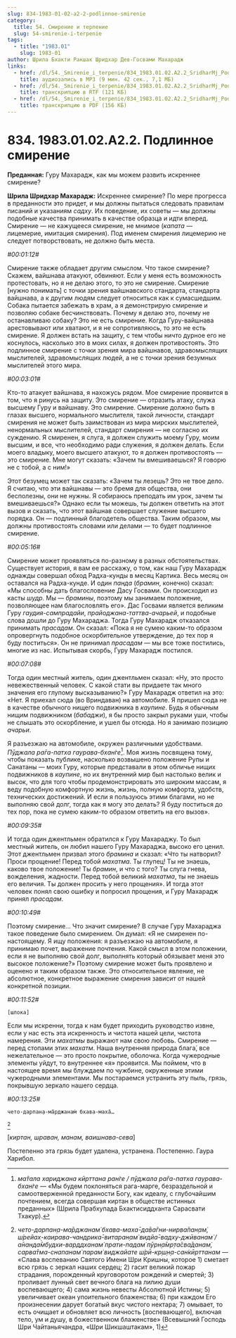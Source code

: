 ```yaml
---
slug: 834-1983-01-02-a2-2-podlinnoe-smirenie
category:
  title: 54. Смирение и терпение
  slug: 54-smirenie-i-terpenie
tags:
  - title: "1983.01"
    slug: 1983-01
author: Шрила Бхакти Ракшак Шридхар Дев-Госвами Махарадж
links:
  - href: /dl/54._Smirenie_i_terpenie/834_1983.01.02.A2.2_SridharMj_Podlinnoe_smirenie.mp3
    title: аудиозапись в MP3 (9 мин. 42 сек., 7,1 МБ)
  - href: /dl/54._Smirenie_i_terpenie/834_1983.01.02.A2.2_SridharMj_Podlinnoe_smirenie.rtf
    title: транскрипцию в RTF (121 КБ)
  - href: /dl/54._Smirenie_i_terpenie/834_1983.01.02.A2.2_SridharMj_Podlinnoe_smirenie.pdf
    title: транскрипцию в PDF (156 КБ)
---
```


# 834. 1983.01.02.A2.2. Подлинное смирение

**Преданная:** Гуру Махарадж, как мы можем развить искреннее смирение?

**Шрила Шридхар Махарадж:** Искреннее смирение? По мере прогресса в преданности это придет, и мы должны пытаться следовать правилам писаний и указаниям *садху*. Их поведение, их советы — мы должны подобные качества принимать в качестве образца и идти вперед. Смирение — не кажущееся смирение, не мнимое (*капата* — лицемерие, имитация смирения). Под именем смирения лицемерию не следует потворствовать, не должно быть места.

*#00:01:12#*

Смирение также обладает другим смыслом. Что такое смирение? Скажем, вайшнава атакуют, обвиняют. Если у меня есть возможность протестовать, но я не делаю этого, то это не смирение. Смирение [нужно понимать] с точки зрения вайшнавского стандарта, стандарта вайшнава, а к другим людям следует относиться как к сумасшедшим. Собака пытается забежать в храм, а я демонстрирую смирение и позволяю собаке бесчинствовать. Почему я делаю это, почему не останавливаю собаку? Это не есть смирение. Когда Гуру-вайшнава арестовывают или хватают, и я не сопротивляюсь, то это не есть смирение. Я должен встать на защиту, с тем чтобы ничто дурное его не коснулось, насколько это в моих силах, я должен противостоять. Это подлинное смирение с точки зрения мира вайшнавов, здравомыслящих мыслителей, здравомыслящих людей, а не с точки зрения безумных мыслителей этого мира.

*#00:03:01#*

Кто-то атакует вайшнава, я нахожусь рядом. Мое смирение проявится в том, что я ринусь на защиту. Это смирение — отразить атаку, служа высшему Гуру и вайшнаву. Это смирение. Смирение должно быть в глазах высшего, нормального мыслителя, такой личности, стандарт смирения не может быть заимствован из мира мирских мыслителей, ненормальных мыслителей, стандарт смирения — не согласно их суждению. Я смиренен, я слуга, я должен служить моему Гуру, моим высшим, и все, что необходимо ради служения, я должен делать. Если моего владыку, моего высшего атакуют, то я должен противостоять — это смирение. Мне могут сказать: «Зачем ты вмешиваешься? Я говорю не с тобой, а с ним!»

Этот безумец может так сказать: «Зачем ты лезешь? Это не твое дело. Я считаю, что эти вайшнавы — это бремя для общества, они бесполезны, они не нужны. Я собираюсь преподать им урок, зачем ты вмешиваешься?» Однако если ты можешь, ты должен ответить на этот вызов и сказать, что этот вайшнав совершает служение высшего порядка. Он — подлинный благодетель общества. Таким образом, мы должны противостоять словами или делами — то будет подлинное смирение.

*#00:05:16#*

Смирение может проявляться по-разному в разных обстоятельствах. Существует история, я вам ее расскажу, о том, как наш Гуру Махарадж однажды совершал обход Радха-кунды в месяц Картика. Весь месяц он оставался на Радха-кунде. И один *панда* (*брамин*, конечно) сказал: «Мы способны дать благословение Дасу Госвами. Он происходил из касты *шудр*. Мы — *брамины*, поэтому мы занимаем положение, позволяющее нам благословлять его». Дас Госвами является великим Гуру *гаудия-сампрадайи*, *прайоджана-таттва-ачарьей*, и подобные слова дошли до Гуру Махараджа. Тогда Гуру Махарадж отказался принимать *прасадам*. Он сказал: «Пока я не сумею каким-то образом опровергнуть подобное оскорбительное утверждение, до тех пор я буду поститься». Он не принимал *прасадам* — мы все тоже постились, многие из нас. Испытывая скорбь, Гуру Махарадж постился.

*#00:07:08#*

Тогда один местный житель, один джентльмен сказал: «Ну, это просто невежественный человек. С какой стати вы придаете так много значения его глупому высказыванию?» Гуру Махарадж ответил на это: «Нет. Я приехал сюда (во Вриндаван) на автомобиле. Я пришел сюда не в качестве обычного нищего подвижника в *каупине*. Будь я обычным нищим подвижником (*бабаджи*), я бы просто закрыл руками уши, чтобы не слышать это оскорбление, и ушел бы отсюда. Но я занимаю позицию *ачарьи*.

Я разъезжаю на автомобиле, окружен различными удобствами. *Пӯджала ра̄га-патха гаурава-бхан̇ге*[^_ftn1]. Моя жизнь посвящена тому, чтобы показать публике, насколько возвышено положение Рупы и Санатаны — моих Гуру, которые представали в этом обличье нищих подвижников в *каупине*, но их внутренний мир был настолько велик и высок, что для того чтобы продемонстрировать это широким массам, я веду подобную комфортную жизнь, жизнь, полную комфорта, удобств, технических достижений. И если я пользуюсь этими благами, но не выполняю свой долг, тогда как я могу это делать? Я буду поститься до тех пор, пока не сумею каким-то образом ответить на его вызов».

*#00:09:35#*

И тогда один джентльмен обратился к Гуру Махараджу. То был местный житель, он любил нашего Гуру Махараджа, высоко его ценил. Этот джентльмен призвал этого *брамина* и сказал: «Что ты натворил? Проси прощение! Перед тобой *махатма*. Ты глупец! Ты не знаешь, каково твое положение! Ты *брамин*, и что с того? Ты слуга гнева, вожделения, жадности. Перед тобой великий *махатма*, ты не знаешь его величия. Ты должен просить у него прощения». И тогда этот человек понял свою ошибку и попросил прощения, и Гуру Махарадж принял *прасадам*.

*#00:10:49#*

Поэтому смирение… Что значит смирение? В случае Гуру Махараджа такое поведение было смирением. Он думал: «Я не смиренен по-настоящему. Я ищу положения: я разъезжаю на автомобиле, я принимаю почет, выражение почтения. Какой смысл в этом положении, если я не выполняю свой долг, выполнять который обязывает меня это высокое положение?» Поэтому смирение может быть проявлено и оценено и таким образом также. Это относительное явление, не абсолютное, конкретное выражение смирения зависит от нашей конкретной позиции.

*#00:11:52#*

    [шлока]

Если мы искренни, тогда к нам будет приходить руководство извне, если у нас есть эта искренность и чистота нашей цели, чистота намерения. Эти *махатмы* выражают нам свою любовь. Смирение — перед стопами этих *махатм*. Наша внутренняя природа блага́, все нежелательное — это просто покрытие, оболочка. Когда чужеродные элементы уйдут, то внутреннее «я» проявится. Мы поймем, что в настоящее время мы блуждаем по чужбине, окруженные этими чужеродными элементами. Мы постараемся устранить эту пыль, грязь, покрывшую зеркало нашего сердца.

*#00:13:25#*

    чето-дарпан̣а-ма̄рджанам̇ бхава-маха̄…
[^_ftn2]

[*киртан, шраван, манам, ваишнава-сева*]

Постепенно эта грязь будет удалена, устранена. Постепенно. Гаура Харибол.



[^_ftn1]: *ма̄тала хариджана кӣрттана ран̇ге / пӯджала ра̄га-патха гаурава-бхан̇ге* — «Мы будем поклоняться рага-марге, безраздельной и самоотверженной преданности Богу, как идеалу, с глубочайшим почтением, всегда совершая киртан в обществе истинных преданных» (Шрила Прабхупада Бхактисиддханта Сарасвати Тхакур).

[^_ftn2]: *чето-дарпан̣а-ма̄рджанам̇ бхава-маха̄-да̄ва̄гни-нирва̄пан̣ам̇, ш́рейах̣-каирава-чандрика̄-витаран̣ам̇ видйа̄-вадху-джӣванам̇ / а̄нанда̄мбудхи-варддханам̇ прати-падам̇ пӯрн̣а̄мр̣та̄сва̄данам̇, сарва̄тма-снапанам̇ парам̇ виджайате ш́рӣ-кр̣ш̣н̣а-сан̇кӣрттанам* — «Слава воспеванию Святого Имени Шри Кришны, которое 1) сметает всю грязь с зеркал наших сердец; 2) гасит великий пожар страдания, порожденный круговоротом рождений и смертей; 3) проливает лунный свет вечного блага на лилию души воспевающего; 4) сама жизнь невесты Абсолютной Истины; 5) увеличивает океан упоительного блаженства; 6) при каждом Его произнесении дарует богатый вкус чистого нектара; 7) омывает, то есть очищает и обновляет всю личность [воспевающего], включая тело, ум и душу, в божественном блаженстве» (Всевышний Господь Шри Чайтаньячандра, «Шри Шикшаштакам», 1)

